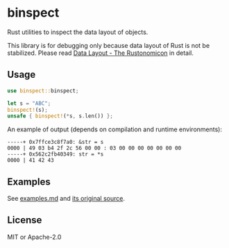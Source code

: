 # binspect

Rust utilities to inspect the data layout of objects.

This library is for debugging only because data layout of Rust is not be stabilized.
Please read [Data Layout - The Rustonomicon](https://doc.rust-lang.org/stable/nomicon/data.html) in detail.

## Usage

```rust
use binspect::binspect;

let s = "ABC";
binspect!(s);
unsafe { binspect!(*s, s.len()) };
```

An example of output (depends on compilation and runtime environments):

```text
-----+ 0x7ffce3c8f7a0: &str = s
0000 | 49 03 b4 2f 2c 56 00 00 : 03 00 00 00 00 00 00 00
-----+ 0x562c2fb40349: str = *s
0000 | 41 42 43
```

## Examples

See [examples.md](examples.md) and [its original source](examples/all.rs).

## License

MIT or Apache-2.0
